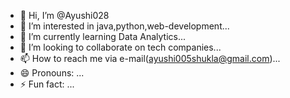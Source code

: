 - 👋 Hi, I’m @Ayushi028
- 👀 I’m interested in java,python,web-development...
- 🌱 I’m currently learning Data Analytics...
- 💞️ I’m looking to collaborate on tech companies...
- 📫 How to reach me via e-mail(ayushi005shukla@gmail.com)...
- 😄 Pronouns: ...
- ⚡ Fun fact: ...

<!---
Ayushi028/Ayushi028 is a ✨ special ✨ repository because its `README.md` (this file) appears on your GitHub profile.
You can click the Preview link to take a look at your changes.
--->
